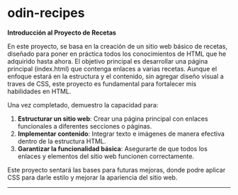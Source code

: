# odin-recipes

**Introducción al Proyecto de Recetas**

En este proyecto, se basa en la creación de un sitio web básico de recetas, diseñado para poner en práctica todos los conocimientos de HTML que he adquirido hasta ahora. El objetivo principal es desarrollar una página principal (index.html) que contenga enlaces a varias recetas. Aunque el enfoque estará en la estructura y el contenido, sin agregar diseño visual a traves de CSS, este proyecto es fundamental para fortalecer mis habilidades en HTML.

Una vez completado, demuestro la capacidad para:

1. **Estructurar un sitio web**: Crear una página principal con enlaces funcionales a diferentes secciones o páginas.
2. **Implementar contenido**: Integrar texto e imágenes de manera efectiva dentro de la estructura HTML.
3. **Garantizar la funcionalidad básica**: Asegurarte de que todos los enlaces y elementos del sitio web funcionen correctamente.

Este proyecto sentará las bases para futuras mejoras, donde podre aplicar CSS para darle estilo y mejorar la apariencia del sitio web.

---
